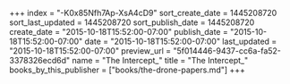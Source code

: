 +++
index = "-K0x85Nfh7Ap-XsA4cD9"
sort_create_date = 1445208720
sort_last_updated = 1445208720
sort_publish_date = 1445208720
create_date = "2015-10-18T15:52:00-07:00"
publish_date = "2015-10-18T15:52:00-07:00"
date = "2015-10-18T15:52:00-07:00"
last_updated = "2015-10-18T15:52:00-07:00"
preview_url = "5f014446-9437-cc6a-fa52-3378326ecd6d"
name = "The Intercept_"
title = "The Intercept_"
books_by_this_publisher = ["books/the-drone-papers.md"]
+++
